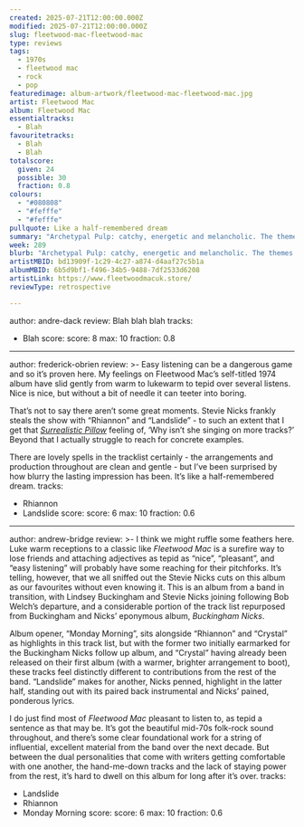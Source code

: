 ```yaml
---
created: 2025-07-21T12:00:00.000Z
modified: 2025-07-21T12:00:00.000Z
slug: fleetwood-mac-fleetwood-mac
type: reviews
tags:
  - 1970s
  - fleetwood mac
  - rock
  - pop
featuredimage: album-artwork/fleetwood-mac-fleetwood-mac.jpg
artist: Fleetwood Mac
album: Fleetwood Mac
essentialtracks:
  - Blah
favouritetracks:
  - Blah
  - Blah
totalscore:
  given: 24
  possible: 30
  fraction: 0.8
colours:
  - "#080808"
  - "#fefffe"
  - "#fefffe"
pullquote: Like a half-remembered dream
summary: "Archetypal Pulp: catchy, energetic and melancholic. The themes of each track have grown up just as the band have too, avoiding the revival landmine of talking like teenagers when you're old enough to parent one."
week: 289
blurb: "Archetypal Pulp: catchy, energetic and melancholic. The themes of each track have grown up just as the band have too, avoiding the revival landmine of talking like teenagers when you're old enough to parent one."
artistMBID: bd13909f-1c29-4c27-a874-d4aaf27c5b1a
albumMBID: 6b5d9bf1-f496-34b5-9488-7df2533d6208
artistLink: https://www.fleetwoodmacuk.store/
reviewType: retrospective

---
```

author: andre-dack
review: Blah blah blah
tracks:
  - Blah
score:
  score: 8
  max: 10
  fraction: 0.8

---
author: frederick-obrien
review: >-
  Easy listening can be a dangerous game and so it’s proven here. My feelings on Fleetwood Mac’s self-titled 1974 album have slid gently from warm to lukewarm to tepid over several listens. Nice is nice, but without a bit of needle it can teeter into boring.

  That’s not to say there aren’t some great moments. Stevie Nicks frankly steals the show with “Rhiannon” and “Landslide” - to such an extent that I get that [_Surrealistic Pillow_](/jefferson-airplane-surrealistic-pillow) feeling of, ‘Why isn’t she singing on more tracks?’ Beyond that I actually struggle to reach for concrete examples.

  There are lovely spells in the tracklist certainly - the arrangements and production throughout are clean and gentle - but I’ve been surprised by how blurry the lasting impression has been. It’s like a half-remembered dream. 
tracks:
  - Rhiannon
  - Landslide
score:
  score: 6
  max: 10
  fraction: 0.6

---
author: andrew-bridge
review: >-
  I think we might ruffle some feathers here. Luke warm receptions to a classic like _Fleetwood Mac_ is a surefire way to lose friends and attaching adjectives as tepid as “nice”, “pleasant”, and “easy listening” will probably have some reaching for their pitchforks. It’s telling, however, that we all sniffed out the Stevie Nicks cuts on this album as our favourites without even knowing it. This is an album from a band in transition, with Lindsey Buckingham and Stevie Nicks joining following Bob Welch’s departure, and a considerable portion of the track list repurposed from Buckingham and Nicks’ eponymous album, _Buckingham Nicks_.

  Album opener, “Monday Morning”, sits alongside “Rhiannon” and “Crystal” as highlights in this track list, but with the former two initially earmarked for the Buckingham Nicks follow up album, and “Crystal” having already been released on their first album (with a warmer, brighter arrangement to boot), these tracks feel distinctly different to contributions from the rest of the band. “Landslide” makes for another, Nicks penned, highlight in the latter half, standing out with its paired back instrumental and Nicks’ pained, ponderous lyrics.

  I do just find most of _Fleetwood Mac_ pleasant to listen to, as tepid a sentence as that may be. It’s got the beautiful mid-70s folk-rock sound throughout, and there’s some clear foundational work for a string of influential, excellent material from the band over the next decade. But between the dual personalities that come with writers getting comfortable with one another, the hand-me-down tracks and the lack of staying power from the rest, it’s hard to dwell on this album for long after it’s over.
tracks:
  - Landslide
  - Rhiannon
  - Monday Morning
score:
  score: 6
  max: 10
  fraction: 0.6
